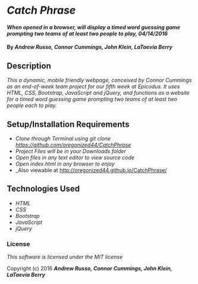 # _Catch Phrase_

#### _When opened in a browser, will display a timed word guessing game prompting two teams of at least two people to play, 04/14/2016_

#### By _**Andrew Russo, Connor Cummings, John Klein, LaTaevia Berry**_

## Description

_This a dynamic, mobile friendly webpage, conceived by Connor Cummings as an end-of-week team project for our fifth week at Epicodus. It uses HTML, CSS, Bootstrap, JavaScript and jQuery, and functions as a website for a timed word guessing game prompting two teams of at least two people each to play._

## Setup/Installation Requirements

* _Clone through Terminal using git clone https://github.com/oregonized44/CatchPhrase_
* _Project Files will be in your Downloads folder_
* _Open files in any text editor to view source code_
* _Open index.html in any browser to enjoy_
* _Also viewable at http://oregonized44.github.io/CatchPhrase/

## Technologies Used

* _HTML_
* _CSS_
* _Bootstrap_
* _JavaScript_
* _jQuery_

### License

*This software is licensed under the MIT license*

Copyright (c) 2016 **_Andrew Russo, Connor Cummings, John Klein, LaTaevia Berry_**
